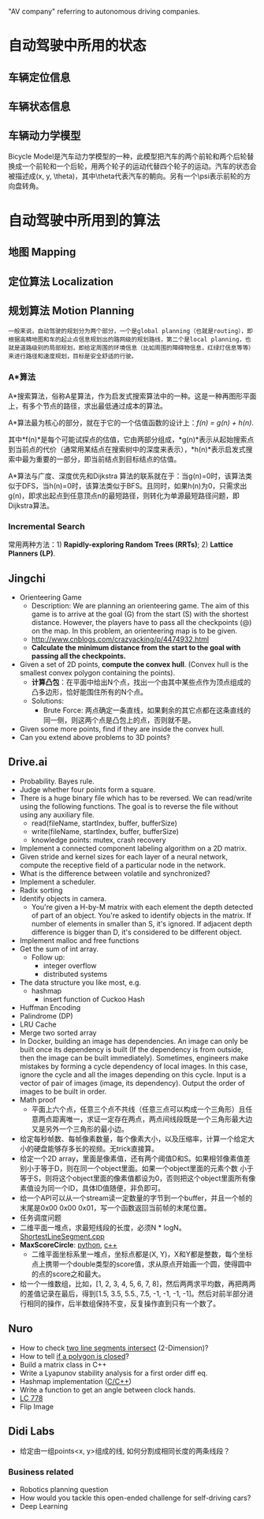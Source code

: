 "AV company" referring to autonomous driving companies.

# 自动驾驶中所用的状态

## 车辆定位信息

## 车辆状态信息

## 车辆动力学模型

Bicycle Model是汽车动力学模型的一种，此模型把汽车的两个前轮和两个后轮替换成一个前轮和一个后轮，用两个轮子的运动代替四个轮子的运动。汽车的状态会被描述成(x, y, \theta)，其中\theta代表汽车的朝向。另有一个\psi表示前轮的方向盘转角。

# 自动驾驶中所用到的算法

## 地图 Mapping

## 定位算法 Localization

## 规划算法 Motion Planning

    一般来说，自动驾驶的规划分为两个部分，一个是global planning（也就是routing），即根据高精地图和车的起止点信息规划出的路网级的规划路线，第二个是local planning，也就是道路级别的局部规划，即给定周围的环境信息（比如周围的障碍物信息，红绿灯信息等等）来进行路径和速度规划，目标是安全舒适的行驶。

### A*算法

A*搜索算法，俗称A星算法，作为启发式搜索算法中的一种。这是一种再图形平面上，有多个节点的路径，求出最低通过成本的算法。

A*算法最为核心的部分，就在于它的一个估值函数的设计上：*f(n) = g(n) + h(n)*.

其中*f(n)*是每个可能试探点的估值，它由两部分组成，*g(n)*表示从起始搜索点到当前点的代价（通常用某结点在搜索树中的深度来表示），*h(n)*表示启发式搜索中最为重要的一部分，即当前结点到目标结点的估值。

A*算法与广度、深度优先和Dijkstra 算法的联系就在于：当g(n)=0时，该算法类似于DFS，当h(n)=0时，该算法类似于BFS。且同时，如果h(n)为0，只需求出g(n)，即求出起点到任意顶点n的最短路径，则转化为单源最短路径问题，即Dijkstra算法。

### Incremental Search

常用两种方法：1) **Rapidly-exploring Random Trees (RRTs)**; 2) **Lattice Planners (LP)**.



## Jingchi
- Orienteering Game
    - Description: We are planning an orienteering game. The aim of this game is to arrive at the goal (G) from the start (S) with the shortest distance.
However, the players have to pass all the checkpoints (@) on the map.
In this problem, an orienteering map is to be given.
    - [http://www.cnblogs.com/crazyacking/p/4474932.html ](http://www.cnblogs.com/crazyacking/p/4474932.html)
    - **Calculate the minimum distance from the start to the goal with passing all the checkpoints.**
- Given a set of 2D points, **compute the convex hull**. (Convex hull is the smallest convex polygon containing
the points).   
    - **计算凸包**：在平面中给出N个点，找出一个由其中某些点作为顶点组成的凸多边形，恰好能围住所有的N个点。
    - Solutions:
        - Brute Force: 两点确定一条直线，如果剩余的其它点都在这条直线的同一侧，则这两个点是凸包上的点，否则就不是。
- Given some more points, find if they are inside the convex hull.
- Can you extend above problems to 3D points? 

## Drive.ai
- Probability. Bayes rule.
- Judge whether four points form a square.
- There is a huge binary file which has to be reversed. We can read/write using the following functions. The goal is to reverse the file without using any auxiliary file.
    - read(fileName, startIndex, buffer, bufferSize)
    - write(fileName, startIndex, buffer, bufferSize)
    - knowledge points: mutex, crash recovery
- Implement a connected component labeling algorithm on a 2D matrix.
- Given stride and kernel sizes for each layer of a neural network, compute the receptive field of a particular node in the network. 
- What is the difference between volatile and synchronized?
- Implement a scheduler.
- Radix sorting
- Identify objects in camera.
    - You're given a H-by-M matrix with each element the depth detected of part of an object. You're asked to identify objects in the matrix. If number of elements in smaller than S, it's ignored. If adjacent depth difference is bigger than D, it's considered to be different object.
- Implement malloc and free functions
- Get the sum of int array.
    - Follow up: 
        - integer overflow
        - distributed systems
- The data structure you like most, e.g.
    - hashmap
        - insert function of Cuckoo Hash
- Huffman Encoding
- Palindrome (DP)
- LRU Cache
- Merge two sorted array
- In Docker, building an image has dependencies. An image can only be built once its dependency is built (If the dependency is from outside, then the image can be built immediately). Sometimes, engineers make mistakes by forming a cycle dependency of local images. In this case, ignore the cycle and all the images depending on this cycle. Input is a vector of pair of images (image, its dependency). Output the order of images to be built in order.
- Math proof
    - 平面上六个点，任意三个点不共线（任意三点可以构成一个三角形）且任意两点距离唯一，求证一定存在两点，两点间线段既是一个三角形最大边又是另外一个三角形的最小边。
- 给定每秒帧数、每帧像素数量，每个像素大小，以及压缩率，计算一个给定大小的硬盘能够存多长的视频。无trick直接算。
- 给定一个2D array，里面是像素值，还有两个阈值D和S。如果相邻像素值差别小于等于D，则在同一个object里面。如果一个object里面的元素个数 小于等于S，则将这个object里面的像素值都设为0，否则把这个object里面所有像素值设为同一个ID，具体ID值随便，非负即可。
- 给一个API可以从一个stream读一定数量的字节到一个buffer，并且一个帧的末尾是0x00 0x00 0x01，写一个函数返回当前帧的末尾位置。
- 任务调度问题
- 二维平面一堆点，求最短线段的长度，必须N * logN。 [ShortestLineSegment.cpp](ShortestSegment.cpp)
- **MaxScoreCircle**: [python](MaxScoreCircle.py), [c++](MaxScoreCircle.cpp) 
    - 二维平面坐标系里一堆点，坐标点都是(X, Y)，X和Y都是整数，每个坐标点上携带一个double类型的score值，求从原点开始画一个圆，使得圆中的点的score之和最大。
- 给一个一维数组，比如，[1, 2, 3, 4, 5, 6, 7, 8]，然后两两求平均数，再把两两的差值记录在最后，得到[1.5, 3.5, 5.5., 7.5, -1, -1, -1, -1]。然后对前半部分进行相同的操作，后半数组保持不变，反复操作直到只有一个数了。

## Nuro
- How to check [two line segments intersect](../../Algorithms/Geometry/CheckTwoLineSegmentsIntersect.cpp) (2-Dimension)?
- How to tell [if a polygon is closed](../../Algorithms/Geometry/IsPolygonClosed.cpp)?
- Build a matrix class in C++
- Write a Lyapunov stability analysis for a first order diff eq. 
- Hashmap implementation ([C/C++](../../Algorithms/HashTable/HashTable.h))
- Write a function to get an angle between clock hands.
- [LC 778](../../Algorithms/Graph/SwimInRisingWater.cpp)
- Flip Image

## Didi Labs
- 给定由一组points<x, y>组成的线, 如何分割成相同长度的两条线段？

### Business related
- Robotics planning question 
- How would you tackle this open-ended challenge for self-driving cars?
- Deep Learning
